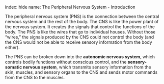 index: hide
name: The Peripheral Nervous System - Introduction

The peripheral nervous system (PNS) is the connection between the central nervous system and the rest of the body. The CNS is like the power plant of the nervous system. It creates the signals that control the functions of the body. The PNS is like the wires that go to individual houses. Without those “wires,” the signals produced by the CNS could not control the body (and the CNS would not be able to receive sensory information from the body either).

The PNS can be broken down into the  **autonomic nervous system**, which controls bodily functions without conscious control, and the  **sensory-somatic nervous system**, which transmits sensory information from the skin, muscles, and sensory organs to the CNS and sends motor commands from the CNS to the muscles.
